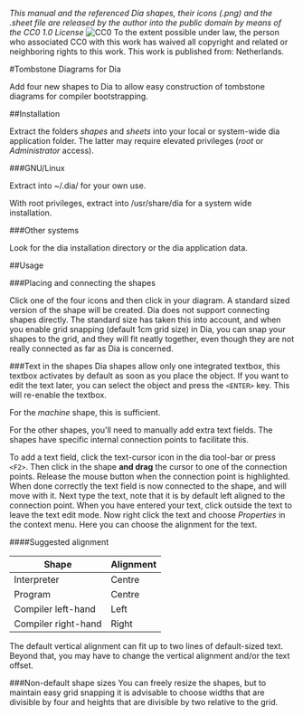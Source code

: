 _This manual and the referenced Dia shapes, their icons (.png) and the .sheet file are released by the author into the public domain by means of the CC0 1.0 License_
![CC0](http://i.creativecommons.org/p/zero/1.0/88x31.png)
To the extent possible under law, the person who associated CC0 with this work has waived all copyright and related or neighboring rights to this work. This work is published from: Netherlands.

#Tombstone Diagrams for Dia

Add four new shapes to Dia to allow easy construction of tombstone diagrams for compiler bootstrapping.

##Installation

Extract the folders _shapes_ and _sheets_ into your local or system-wide dia application folder. The latter may require elevated privileges (_root_ or _Administrator_ access).

###GNU/Linux

Extract into ~/.dia/ for your own use.

With root privileges, extract into /usr/share/dia for a system wide installation.

###Other systems

Look for the dia installation directory or the dia application data.

##Usage

###Placing and connecting the shapes

Click one of the four icons and then click in your diagram. A standard sized version of the shape will be created. Dia does not support connecting shapes directly. The standard size has taken this into account, and when you enable grid snapping (default 1cm grid size) in Dia, you can snap your shapes to the grid, and they will fit neatly together, even though they are not really connected as far as Dia is concerned.

###Text in the shapes
Dia shapes allow only one integrated textbox, this textbox activates by default as soon as you place the object. If you want to edit the text later, you can select the object and press the `<ENTER>` key. This will re-enable the textbox.

For the _machine_ shape, this is sufficient.

For the other shapes, you'll need to manually add extra text fields. The shapes have specific internal connection points to facilitate this.

To add a text field, click the text-cursor icon in the dia tool-bar or press `<F2>`. Then click in the shape __and drag__ the cursor to one of the connection points. Release the mouse button when the connection point is highlighted. When done correctly the text field is now connected to the shape, and will move with it. Next type the text, note that it is by default left aligned to the connection point. When you have entered your text, click outside the text to leave the text edit mode. Now right click the text and choose _Properties_ in the context menu. Here you can choose the alignment for the text.

####Suggested alignment

Shape               | Alignment
--------------------|----------
Interpreter         | Centre
Program             | Centre
Compiler left-hand  | Left
Compiler right-hand | Right

The default vertical alignment can fit up to two lines of default-sized text. Beyond that, you may have to change the vertical alignment and/or the text offset.

###Non-default shape sizes
You can freely resize the shapes, but to maintain easy grid snapping it is advisable to choose widths that are divisible by four and heights that are divisible by two relative to the grid.
